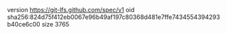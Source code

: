 version https://git-lfs.github.com/spec/v1
oid sha256:824d75f412eb0067e96b49af197c80368d481e7ffe7434554394293b40ce6c00
size 3765
